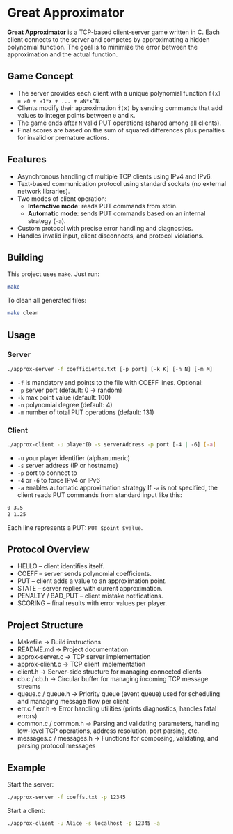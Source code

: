 # Great Approximator

**Great Approximator** is a TCP-based client-server game written in C. Each client connects to the server and competes by approximating a hidden polynomial function. The goal is to minimize the error between the approximation and the actual function.

## Game Concept

- The server provides each client with a unique polynomial function `f(x) = a0 + a1*x + ... + aN*x^N`.
- Clients modify their approximation `f̂(x)` by sending commands that add values to integer points between `0` and `K`.
- The game ends after `M` valid PUT operations (shared among all clients).
- Final scores are based on the sum of squared differences plus penalties for invalid or premature actions.

## Features

- Asynchronous handling of multiple TCP clients using IPv4 and IPv6.
- Text-based communication protocol using standard sockets (no external network libraries).
- Two modes of client operation:
  - **Interactive mode**: reads PUT commands from stdin.
  - **Automatic mode**: sends PUT commands based on an internal strategy (`-a`).
- Custom protocol with precise error handling and diagnostics.
- Handles invalid input, client disconnects, and protocol violations.

## Building

This project uses `make`. Just run:

```bash
make
```
To clean all generated files:
```bash
make clean
```
## Usage
### Server
```bash
./approx-server -f coefficients.txt [-p port] [-k K] [-n N] [-m M]
```
- `-f` is mandatory and points to the file with COEFF lines.
Optional:
- `-p` server port (default: 0 → random)
- `-k` max point value (default: 100)
- `-n` polynomial degree (default: 4)
- `-m` number of total PUT operations (default: 131)
### Client
```bash
./approx-client -u playerID -s serverAddress -p port [-4 | -6] [-a]
```
- `-u` your player identifier (alphanumeric)
- `-s` server address (IP or hostname)
- `-p` port to connect to
- `-4` or `-6` to force IPv4 or IPv6
- `-a` enables automatic approximation strategy
If `-a` is not specified, the client reads PUT commands from standard input like this:
```bash
0 3.5
2 1.25
```
Each line represents a PUT: ```PUT $point $value```.

## Protocol Overview

- HELLO – client identifies itself.
- COEFF – server sends polynomial coefficients.
- PUT – client adds a value to an approximation point.
- STATE – server replies with current approximation.
- PENALTY / BAD_PUT – client mistake notifications.
- SCORING – final results with error values per player.

## Project Structure

- Makefile → Build instructions
- README.md → Project documentation
- approx-server.c → TCP server implementation
- approx-client.c → TCP client implementation
- client.h → Server-side structure for managing connected clients
- cb.c / cb.h → Circular buffer for managing incoming TCP message streams
- queue.c / queue.h → Priority queue (event queue) used for scheduling and managing message flow per client
- err.c / err.h → Error handling utilities (prints diagnostics, handles fatal errors)
- common.c / common.h → Parsing and validating parameters, handling low-level TCP operations, address resolution, port parsing, etc.
- messages.c / messages.h → Functions for composing, validating, and parsing protocol messages

## Example
Start the server:
```bash
./approx-server -f coeffs.txt -p 12345
```
Start a client:
```bash
./approx-client -u Alice -s localhost -p 12345 -a
```

